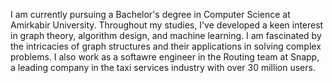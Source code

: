 I am currently pursuing a Bachelor's degree in Computer Science at Amirkabir University. Throughout my studies, I've developed a keen interest in graph theory, algorithm design, and machine learning. I am fascinated by the intricacies of graph structures and their applications in solving complex problems. I also work as a softawre engineer in the Routing team at Snapp, a leading company in the taxi services industry with over 30 million users. 